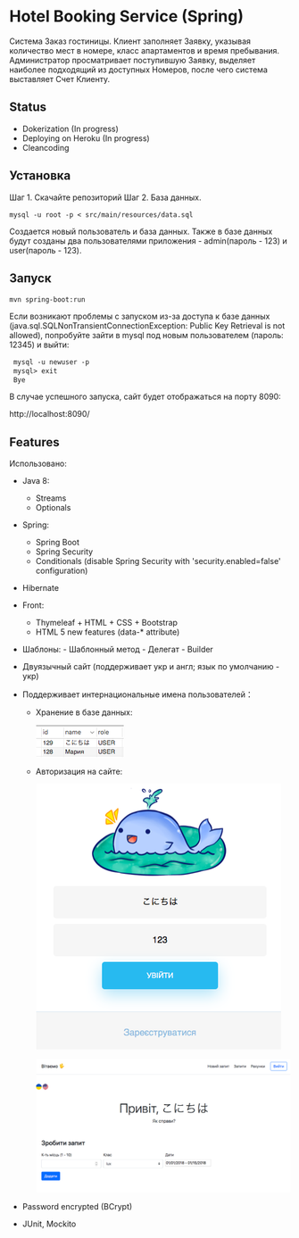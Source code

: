 # Hotel Booking Service (Spring)

 Система Заказ гостиницы. Клиент заполняет Заявку, указывая количество мест в номере, класс апартаментов и время пребывания. Администратор просматривает поступившую Заявку, выделяет наиболее подходящий из доступных Номеров, после чего система выставляет Счет Клиенту. 

## Status
 - Dokerization (In progress)
 - Deploying on Heroku (In progress)
 - Cleancoding

## Установка

Шаг 1. Скачайте репозиторий
Шаг 2. База данных.
```
mysql -u root -p < src/main/resources/data.sql
```
Создается новый пользователь и база данных. 
Также в базе данных будут созданы два пользователями приложения - admin(пароль - 123) и user(пароль - 123).

## Запуск

```
mvn spring-boot:run
```

Если возникают проблемы с запуском из-за доступа к базе данных (java.sql.SQLNonTransientConnectionException: Public Key Retrieval is not allowed), попробуйте зайти в mysql под новым пользователем (пароль: 12345) и выйти:

```
 mysql -u newuser -p
 mysql> exit
 Bye
```


В случае успешного запуска, сайт будет отображаться на порту 8090:

http://localhost:8090/

## Features

Использовано:
 - Java 8:
   - Streams
   - Optionals
 - Spring:
    - Spring Boot
    - Spring Security
    - Conditionals (disable Spring Security with 'security.enabled=false' configuration)
 - Hibernate
 
 - Front:
    - Thymeleaf + HTML + CSS + Bootstrap
    - HTML 5 new features (data-* attribute)

 - Шаблоны:
        - Шаблонный метод
        - Делегат
        - Builder
        
 - Двуязычный сайт (поддерживает укр и англ; язык по умолчанию - укр)
 - Поддерживает интернациональные имена пользователей：
    - Хранение в базе данных:
    
        ![alt text](img/1.png)
    - Авторизация на сайте: 
    
        ![alt text](img/2.png)
        
        ![alt text](img/3.png)
 - Password encrypted (BCrypt)
 - JUnit, Mockito
